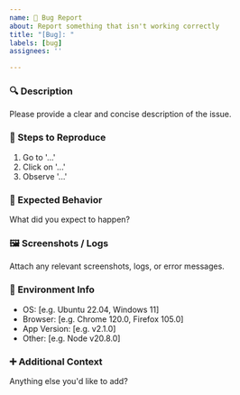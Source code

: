 ```yaml
---
name: 🐛 Bug Report
about: Report something that isn't working correctly
title: "[Bug]: "
labels: [bug]
assignees: ''

---
```


### 🔍 Description
Please provide a clear and concise description of the issue.

### 🧪 Steps to Reproduce
1. Go to '...'
2. Click on '...'
3. Observe '...'

### 🤔 Expected Behavior
What did you expect to happen?

### 🖼️ Screenshots / Logs
Attach any relevant screenshots, logs, or error messages.

### 🧠 Environment Info
- OS: [e.g. Ubuntu 22.04, Windows 11]
- Browser: [e.g. Chrome 120.0, Firefox 105.0]
- App Version: [e.g. v2.1.0]
- Other: [e.g. Node v20.8.0]

### ➕ Additional Context
Anything else you'd like to add?
